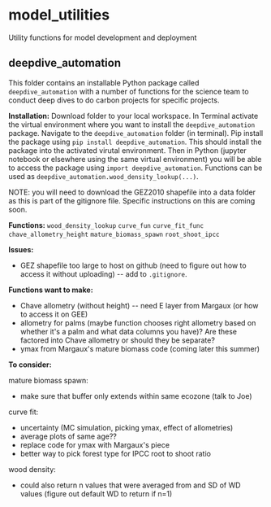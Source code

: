 # model_utilities
Utility functions for model development and deployment

## deepdive_automation
This folder contains an installable Python package called `deepdive_automation` with a number of functions for the science team to conduct deep dives to do carbon projects for specific projects.

**Installation:**
Download folder to your local workspace. In Terminal activate the virtual environment where you want to install the `deepdive_automation` package. Navigate to the `deepdive_automation` folder (in terminal). Pip install the package using `pip install deepdive_automation`. This should install the package into the activated virutal environment. Then in Python (jupyter notebook or elsewhere using the same virtual environment) you will be able to access the package using `import deepdive_automation`. Functions can be used as `deepdive_automation.wood_density_lookup(...)`.

NOTE: you will need to download the GEZ2010 shapefile into a data folder as this is part of the gitignore file. Specific instructions on this are coming soon.

**Functions:**
`wood_density_lookup`
`curve_fun`
`curve_fit_func`
`chave_allometry_height`
`mature_biomass_spawn`
`root_shoot_ipcc`

**Issues:**
- GEZ shapefile too large to host on github (need to figure out how to access it without uploading) -- add to `.gitignore`.

**Functions want to make:**
- Chave allometry (without height) -- need E layer from Margaux (or how to access it on GEE)
- allometry for palms (maybe function chooses right allometry based on whether it's a palm and what data columns you have)? Are these factored into Chave allometry or should they be separate?
- ymax from Margaux's mature biomass code (coming later this summer)

**To consider:**

mature biomass spawn:
- make sure that buffer only extends within same ecozone (talk to Joe)

curve fit:
- uncertainty (MC simulation, picking ymax, effect of allometries)
- average plots of same age??
- replace code for ymax with Margaux's piece
- better way to pick forest type for IPCC root to shoot ratio

wood density:
- could also return n values that were averaged from and SD of WD values (figure out default WD to return if n=1)

